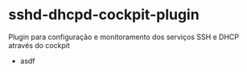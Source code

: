 # sshd-dhcpd-cockpit-plugin
 Plugin para configuração e monitoramento dos serviços SSH e DHCP através do cockpit
 - asdf
